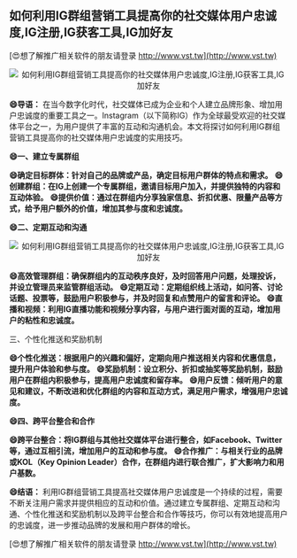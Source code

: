 ## **如何利用IG群组营销工具提高你的社交媒体用户忠诚度,IG注册,IG获客工具,IG加好友**

[😍想了解推广相关软件的朋友请登录 http://www.vst.tw](http://www.vst.tw)

 <center><img src="https://vst.tw/MP4/tuiguang/png/3.png" alt="如何利用IG群组营销工具提高你的社交媒体用户忠诚度,IG注册,IG获客工具,IG加好友"></center>

**😄导语：**
在当今数字化时代，社交媒体已成为企业和个人建立品牌形象、增加用户忠诚度的重要工具之一。Instagram（以下简称IG）作为全球最受欢迎的社交媒体平台之一，为用户提供了丰富的互动和沟通机会。本文将探讨如何利用IG群组营销工具提高你的社交媒体用户忠诚度的实用技巧。

**😄一、建立专属群组**

**😄确定目标群体：针对自己的品牌或产品，确定目标用户群体的特点和需求。**
**😄创建群组：在IG上创建一个专属群组，邀请目标用户加入，并提供独特的内容和互动体验。**
**😄提供价值：通过在群组内分享独家信息、折扣优惠、限量产品等方式，给予用户额外的价值，增加其参与度和忠诚度。**

**😄二、定期互动和沟通**

 <center><img src="https://vst.tw/MP4/tuiguang/png/6.png" alt="如何利用IG群组营销工具提高你的社交媒体用户忠诚度,IG注册,IG获客工具,IG加好友"></center>

**😄高效管理群组：确保群组内的互动秩序良好，及时回答用户问题，处理投诉，并设立管理员来监管群组活动。**
**😄定期互动：定期组织线上活动，如问答、讨论话题、投票等，鼓励用户积极参与，并及时回复和点赞用户的留言和评论。**
**😄直播和视频：利用IG直播功能和视频分享内容，与用户进行面对面的互动，增加用户的粘性和忠诚度。**

三、个性化推送和奖励机制

**😄个性化推送：根据用户的兴趣和偏好，定期向用户推送相关内容和优惠信息，提升用户体验和参与度。**
**😄奖励机制：设立积分、折扣或抽奖等奖励机制，鼓励用户在群组内积极参与，提高用户忠诚度和留存率。**
**😄用户反馈：倾听用户的意见和建议，不断改进和优化群组的内容和互动方式，满足用户需求，增强用户忠诚度。**

**😄四、跨平台整合和合作**

**😄跨平台整合：将IG群组与其他社交媒体平台进行整合，如Facebook、Twitter等，通过互相引流，增加用户的互动和参与度。**
**😄合作推广：与相关行业的品牌或KOL（Key Opinion Leader）合作，在群组内进行联合推广，扩大影响力和用户基数。**

**😄结语：**
利用IG群组营销工具提高社交媒体用户忠诚度是一个持续的过程，需要不断关注用户需求并提供相应的互动和价值。通过建立专属群组、定期互动和沟通、个性化推送和奖励机制以及跨平台整合和合作等技巧，你可以有效地提高用户的忠诚度，进一步推动品牌的发展和用户群体的增长。

[😍想了解推广相关软件的朋友请登录 http://www.vst.tw](http://www.vst.tw)



